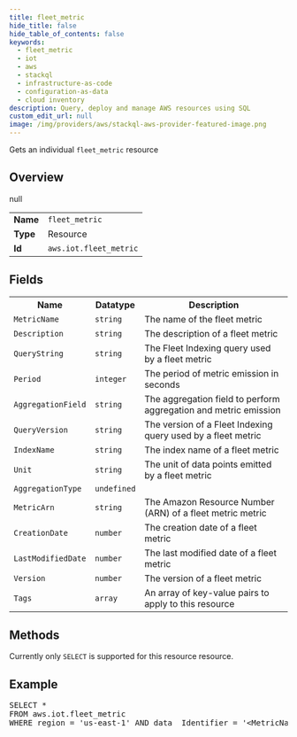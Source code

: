 ```yaml
---
title: fleet_metric
hide_title: false
hide_table_of_contents: false
keywords:
  - fleet_metric
  - iot
  - aws
  - stackql
  - infrastructure-as-code
  - configuration-as-data
  - cloud inventory
description: Query, deploy and manage AWS resources using SQL
custom_edit_url: null
image: /img/providers/aws/stackql-aws-provider-featured-image.png
---
```

Gets an individual <code>fleet_metric</code> resource

## Overview
<table><tbody>
<tr><td><b>Name</b></td><td><code>fleet_metric</code></td></tr>
<tr><td><b>Type</b></td><td>Resource</td></tr>
null
<tr><td><b>Id</b></td><td><code>aws.iot.fleet_metric</code></td></tr>
</tbody></table>

## Fields
<table><tbody>
<tr><th>Name</th><th>Datatype</th><th>Description</th></tr>
<tr><td><code>MetricName</code></td><td><code>string</code></td><td>The name of the fleet metric</td></tr>
<tr><td><code>Description</code></td><td><code>string</code></td><td>The description of a fleet metric</td></tr>
<tr><td><code>QueryString</code></td><td><code>string</code></td><td>The Fleet Indexing query used by a fleet metric</td></tr>
<tr><td><code>Period</code></td><td><code>integer</code></td><td>The period of metric emission in seconds</td></tr>
<tr><td><code>AggregationField</code></td><td><code>string</code></td><td>The aggregation field to perform aggregation and metric emission</td></tr>
<tr><td><code>QueryVersion</code></td><td><code>string</code></td><td>The version of a Fleet Indexing query used by a fleet metric</td></tr>
<tr><td><code>IndexName</code></td><td><code>string</code></td><td>The index name of a fleet metric</td></tr>
<tr><td><code>Unit</code></td><td><code>string</code></td><td>The unit of data points emitted by a fleet metric</td></tr>
<tr><td><code>AggregationType</code></td><td><code>undefined</code></td><td></td></tr>
<tr><td><code>MetricArn</code></td><td><code>string</code></td><td>The Amazon Resource Number (ARN) of a fleet metric metric</td></tr>
<tr><td><code>CreationDate</code></td><td><code>number</code></td><td>The creation date of a fleet metric</td></tr>
<tr><td><code>LastModifiedDate</code></td><td><code>number</code></td><td>The last modified date of a fleet metric</td></tr>
<tr><td><code>Version</code></td><td><code>number</code></td><td>The version of a fleet metric</td></tr>
<tr><td><code>Tags</code></td><td><code>array</code></td><td>An array of key-value pairs to apply to this resource</td></tr>

</tbody></table>

## Methods
Currently only <code>SELECT</code> is supported for this resource resource.

## Example
<pre>
SELECT * 
FROM aws.iot.fleet_metric
WHERE region = 'us-east-1' AND data__Identifier = '&lt;MetricName&gt;'
</pre>

